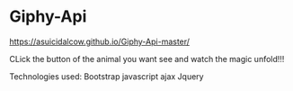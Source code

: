 # Giphy-Api

https://asuicidalcow.github.io/Giphy-Api-master/

CLick the button of the animal you want see and watch the magic unfold!!!

Technologies used:
Bootstrap
javascript
ajax
Jquery
